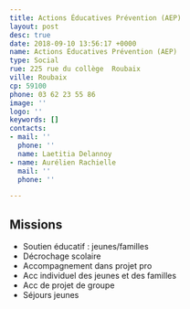 ```yaml
---
title: Actions Éducatives Prévention (AEP)
layout: post
desc: true
date: 2018-09-10 13:56:17 +0000
name: Actions Éducatives Prévention (AEP)
type: Social
rue: 225 rue du collège  Roubaix
ville: Roubaix
cp: 59100
phone: 03 62 23 55 86
image: ''
logo: ''
keywords: []
contacts:
- mail: ''
  phone: ''
  name: Laetitia Delannoy
- name: Aurélien Rachielle
  mail: ''
  phone: ''

---
```

## Missions

* Soutien éducatif : jeunes/familles
* Décrochage scolaire
* Accompagnement dans projet pro
* Acc individuel des jeunes et des familles
* Acc de projet de groupe
* Séjours jeunes

    
    

    
    